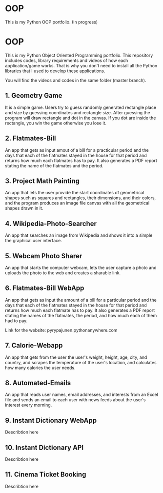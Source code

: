 # OOP   
This is my Python OOP portfolio. (In progress)
# OOP

This is my Python Object Oriented Programming portfolio. This repository includes codes, library requirements and videos of how each application/game works. That is why you don't need to install all the Python libraries that I used to develop these applications.

You will find the videos and codes in the same folder (master branch).



## 1. Geometry Game

  It is a simple game. Users try to guess randomly generated rectangle place and size by guessing coordinates and rectangle size. After guessing the program will draw rectangle and dot in the canvas. If you dot are inside the rectangle, you win the game otherwise you lose it.

## 2. Flatmates-Bill

  An app that gets as input amout of a bill for a practicular period 
and the days that each of the flatmates stayed in the house for that period
and returns how much each flatmates has to pay. It also generates a PDF report stating
the name of the flatmates and the period.

  
## 3. Project Math Painting

An app that lets the user provide the start coordinates of geometrical shapes such as
squares and rectangles, their dimensions, and their colors, and the program produces an image file canvas with all
the geometrical shapes drawn in it.

## 4. Wikipedia-Photo-Searcher

An app that searches an image from Wikipedia and shows it into a simple the graphical user interface.

## 5. Webcam Photo Sharer

An app that starts the computer webcam, lets the user capture a photo
and uploads the photo to the web and creates a sharable link.

## 6. Flatmates-Bill WebApp

An app that gets as input the amount of a bill for a particular period
and the days that each of the flatmates stayed in the house for that period
and returns how much each flatmate has to pay. It also generates a PDF report
stating the names of the flatmates, the period, and how much each of them had to pay.

Link for the website: pyrypajunen.pythonanywhere.com 

## 7. Calorie-Webapp

An app that gets from the user the user's weight, height,
age, city, and country, and scrapes the temperature of the user's location,
and calculates how many calories the user needs.

## 8. Automated-Emails

An app that reads user names, email addresses, and interests from an Excel file and sends an email to each user
with news feeds about the user's interest every morning.

## 9. Instant Dictionary WebApp

  Describtion here

## 10. Instant Dictionary API

  Describtion here

## 11. Cinema Ticket Booking

  Describtion here
